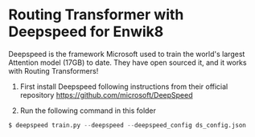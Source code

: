 # Routing Transformer with Deepspeed for Enwik8

Deepspeed is the framework Microsoft used to train the world's largest Attention model (17GB) to date. They have open sourced it, and it works with Routing Transformers!

1. First install Deepspeed following instructions from their official repository https://github.com/microsoft/DeepSpeed

2. Run the following command in this folder

```py
$ deepspeed train.py --deepspeed --deepspeed_config ds_config.json
```
